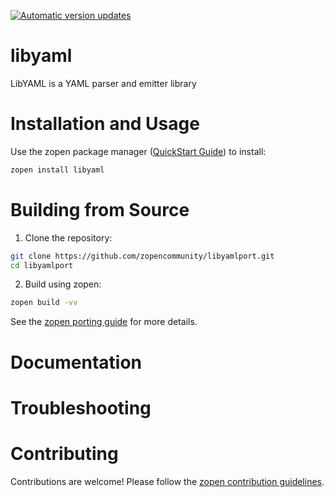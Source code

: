 [![Automatic version updates](https://github.com/zopencommunity/libyamlport/actions/workflows/bump.yml/badge.svg)](https://github.com/ZOSOpenTools/libyamlport/actions/workflows/bump.yml)

# libyaml

LibYAML is a YAML parser and emitter library

# Installation and Usage

Use the zopen package manager ([QuickStart Guide](https://zopen.community/#/Guides/QuickStart)) to install:
```bash
zopen install libyaml
```

# Building from Source

1. Clone the repository:
```bash
git clone https://github.com/zopencommunity/libyamlport.git
cd libyamlport
```
2. Build using zopen:
```bash
zopen build -vv
```

See the [zopen porting guide](https://zopen.community/#/Guides/Porting) for more details.

# Documentation


# Troubleshooting

# Contributing
Contributions are welcome! Please follow the [zopen contribution guidelines](https://github.com/zopencommunity/meta/blob/main/CONTRIBUTING.md).
